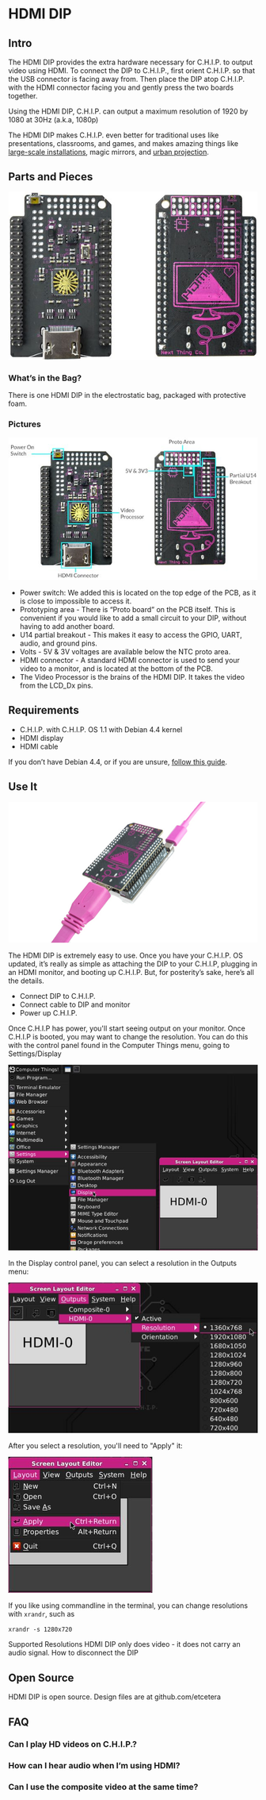 ﻿
# HDMI DIP

## Intro

The HDMI DIP provides the extra hardware necessary for C.H.I.P. to output video using HDMI. To connect the DIP to C.H.I.P., first orient C.H.I.P. so that the USB connector is facing away from. Then place the DIP atop C.H.I.P. with the HDMI connector facing you and gently press the two boards together.

Using the HDMI DIP, C.H.I.P. can output a maximum resolution of 1920 by 1080 at 30Hz (a.k.a, 1080p)

The HDMI DIP makes C.H.I.P. even better for traditional uses like presentations, classrooms, and games, and makes amazing things like [large-scale installations](http://blog.nextthing.co/this-is-how-we-made-the-75-tall-mega-pocketc-h-i-p/), magic mirrors, and [urban projection](http://c-uir.org/mup/). 

## Parts and Pieces

![HMDI top and bottom](images/hdmi_top_and_bot.jpg)

### What’s in the Bag?

There is one HDMI DIP in the electrostatic bag, packaged with protective foam.

### Pictures

![HDMI DIP Callout Graphic](images/hdmi_callout.jpg)

  * Power switch: We added this is located on the top edge of the PCB, as it is close to impossible to access it. 
  * Prototyping area - There is “Proto board” on the PCB itself. This is convenient if you would like to add a small circuit to your DIP, without having to add another board.
  * U14 partial breakout - This makes it easy to access the GPIO, UART, audio, and ground pins.
  * Volts - 5V & 3V voltages are available below the NTC proto area. 
  * HDMI connector - A standard HDMI connector is used to send your video to a monitor, and is located at the bottom of the PCB.  
  * The Video Processor is the brains of the HDMI DIP. It takes the video from the LCD_Dx pins.

## Requirements

 * C.H.I.P. with C.H.I.P. OS 1.1 with Debian 4.4 kernel
 * HDMI display
 * HDMI cable

If you don’t have Debian 4.4, or if you are unsure, [follow this guide](#update_to_debian44).

## Use It

![Plug it!](images/hdmi_plugged_in_half.jpg)

The HDMI DIP is extremely easy to use. Once you have your C.H.I.P. OS updated, it’s really as simple as attaching the DIP to your C.H.I.P, plugging in an HDMI monitor, and booting up C.H.I.P. But, for posterity’s sake, here’s all the details. 

 * Connect DIP to C.H.I.P.
 * Connect cable to DIP and monitor
 * Power up C.H.I.P.


Once C.H.I.P has power, you'll start seeing output on your monitor. Once C.H.I.P is booted, you may want to change the resolution. You can do this with the control panel found in the Computer Things menu, going to Settings/Display 

![display control panel](images/settings_select.jpg)

In the Display control panel, you can select a resolution in the Outputs menu:

![Change Resolutions](images/settings_hdmi_resolution.jpg)

After you select a resolution, you'll need to "Apply" it:

![apply the new resolution](images/settings_apply.jpg)

If you like using commandline in the terminal, you can change resolutions with `xrandr`, such as

```shell
xrandr -s 1280x720
```

Supported Resolutions
HDMI DIP only does video - it does not carry an audio signal.
How to disconnect the DIP

## Open Source
HDMI DIP is open source. Design files are at github.com/etcetera

## FAQ

### Can I play HD videos on C.H.I.P.?
### How can I hear audio when I’m using HDMI?
### Can I use the composite video at the same time?